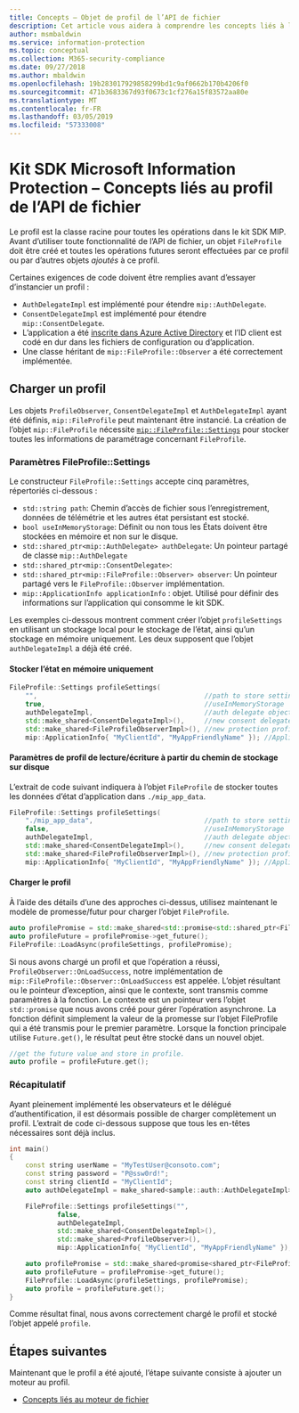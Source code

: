 ```yaml
---
title: Concepts – Objet de profil de l’API de fichier
description: Cet article vous aidera à comprendre les concepts liés à l’objet de profil de fichier qui est créé pendant l’initialisation de l’application.
author: msmbaldwin
ms.service: information-protection
ms.topic: conceptual
ms.collection: M365-security-compliance
ms.date: 09/27/2018
ms.author: mbaldwin
ms.openlocfilehash: 19b283017929858299bd1c9af0662b170b4206f0
ms.sourcegitcommit: 471b3683367d93f0673c1cf276a15f83572aa80e
ms.translationtype: MT
ms.contentlocale: fr-FR
ms.lasthandoff: 03/05/2019
ms.locfileid: "57333008"
---
```

# <a name="microsoft-information-protection-sdk---file-api-profile-concepts"></a>Kit SDK Microsoft Information Protection – Concepts liés au profil de l’API de fichier

Le profil est la classe racine pour toutes les opérations dans le kit SDK MIP. Avant d’utiliser toute fonctionnalité de l’API de fichier, un objet `FileProfile` doit être créé et toutes les opérations futures seront effectuées par ce profil ou par d’autres objets *ajoutés* à ce profil.

Certaines exigences de code doivent être remplies avant d’essayer d’instancier un profil :

- `AuthDelegateImpl` est implémenté pour étendre `mip::AuthDelegate`.
- `ConsentDelegateImpl` est implémenté pour étendre `mip::ConsentDelegate`.
- L’application a été [inscrite dans Azure Active Directory](/azure/active-directory/develop/quickstart-v1-integrate-apps-with-azure-ad.md) et l’ID client est codé en dur dans les fichiers de configuration ou d’application. 
- Une classe héritant de `mip::FileProfile::Observer` a été correctement implémentée.

## <a name="load-a-profile"></a>Charger un profil

Les objets `ProfileObserver`, `ConsentDelegateImpl` et `AuthDelegateImpl` ayant été définis, `mip::FileProfile` peut maintenant être instancié. La création de l’objet `mip::FileProfile` nécessite [`mip::FileProfile::Settings`](reference/class_mip_fileprofile_settings.md) pour stocker toutes les informations de paramétrage concernant `FileProfile`.

### <a name="fileprofilesettings-parameters"></a>Paramètres FileProfile::Settings

Le constructeur `FileProfile::Settings` accepte cinq paramètres, répertoriés ci-dessous :

- `std::string path`: Chemin d’accès de fichier sous l’enregistrement, données de télémétrie et les autres état persistant est stocké.
- `bool useInMemoryStorage`: Définit ou non tous les États doivent être stockées en mémoire et non sur le disque.
- `std::shared_ptr<mip::AuthDelegate> authDelegate`: Un pointeur partagé de classe `mip::AuthDelegate` 
- `std::shared_ptr<mip::ConsentDelegate>`: 
- `std::shared_ptr<mip::FileProfile::Observer> observer`: Un pointeur partagé vers le `FileProfile::Observer` implémentation.
- `mip::ApplicationInfo applicationInfo` : objet. Utilisé pour définir des informations sur l’application qui consomme le kit SDK.

Les exemples ci-dessous montrent comment créer l’objet `profileSettings` en utilisant un stockage local pour le stockage de l’état, ainsi qu’un stockage en mémoire uniquement. Les deux supposent que l’objet `authDelegateImpl` a déjà été créé.

#### <a name="store-state-in-memory-only"></a>Stocker l’état en mémoire uniquement

```cpp
FileProfile::Settings profileSettings(
    "",                                          //path to store settings
    true,                                        //useInMemoryStorage
    authDelegateImpl,                            //auth delegate object
    std::make_shared<ConsentDelegateImpl>(),     //new consent delegate
    std::make_shared<FileProfileObserverImpl>(), //new protection profile observer
    mip::ApplicationInfo{ "MyClientId", "MyAppFriendlyName" }); //ApplicationInfo object
```

#### <a name="readwrite-profile-settings-from-storage-path-on-disk"></a>Paramètres de profil de lecture/écriture à partir du chemin de stockage sur disque

L’extrait de code suivant indiquera à l’objet `FileProfile` de stocker toutes les données d’état d’application dans `./mip_app_data`.

```cpp
FileProfile::Settings profileSettings(
    "./mip_app_data",                            //path to store settings
    false,                                       //useInMemoryStorage
    authDelegateImpl,                            //auth delegate object
    std::make_shared<ConsentDelegateImpl>(),     //new consent delegate
    std::make_shared<FileProfileObserverImpl>(), //new protection profile observer
    mip::ApplicationInfo{ "MyClientId", "MyAppFriendlyName" }); //ApplicationInfo object
```

#### <a name="load-the-profile"></a>Charger le profil

À l’aide des détails d’une des approches ci-dessus, utilisez maintenant le modèle de promesse/futur pour charger l’objet `FileProfile`.

```cpp
auto profilePromise = std::make_shared<std::promise<std::shared_ptr<FileProfile>>>();
auto profileFuture = profilePromise->get_future();
FileProfile::LoadAsync(profileSettings, profilePromise);
```

Si nous avons chargé un profil et que l’opération a réussi, `ProfileObserver::OnLoadSuccess`, notre implémentation de `mip::FileProfile::Observer::OnLoadSuccess` est appelée. L’objet résultant ou le pointeur d’exception, ainsi que le contexte, sont transmis comme paramètres à la fonction. Le contexte est un pointeur vers l’objet `std::promise` que nous avons créé pour gérer l’opération asynchrone. La fonction définit simplement la valeur de la promesse sur l’objet FileProfile qui a été transmis pour le premier paramètre. Lorsque la fonction principale utilise `Future.get()`, le résultat peut être stocké dans un nouvel objet.

```cpp
//get the future value and store in profile. 
auto profile = profileFuture.get();
```

### <a name="putting-it-together"></a>Récapitulatif

Ayant pleinement implémenté les observateurs et le délégué d’authentification, il est désormais possible de charger complètement un profil. L’extrait de code ci-dessous suppose que tous les en-têtes nécessaires sont déjà inclus.

```cpp
int main()
{
    const string userName = "MyTestUser@consoto.com";
    const string password = "P@ssw0rd!";
    const string clientId = "MyClientId";
    auto authDelegateImpl = make_shared<sample::auth::AuthDelegateImpl>(userName, password, clientId);

    FileProfile::Settings profileSettings("",
            false,
            authDelegateImpl,
            std::make_shared<ConsentDelegateImpl>(),
            std::make_shared<ProfileObserver>(),
            mip::ApplicationInfo{ "MyClientId", "MyAppFriendlyName" });

    auto profilePromise = std::make_shared<promise<shared_ptr<FileProfile>>>();
    auto profileFuture = profilePromise->get_future();
    FileProfile::LoadAsync(profileSettings, profilePromise);
    auto profile = profileFuture.get();
}
```

Comme résultat final, nous avons correctement chargé le profil et stocké l’objet appelé `profile`.

## <a name="next-steps"></a>Étapes suivantes

Maintenant que le profil a été ajouté, l’étape suivante consiste à ajouter un moteur au profil. 

- [Concepts liés au moteur de fichier](concept-profile-engine-file-engine-cpp.md)
